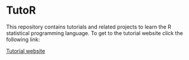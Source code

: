 # TutoR

This repository contains tutorials and related projects to learn the R statistical programming language.
To get to the tutorial website click the following link:

[Tutorial website](https://auqmer.github.io/TutoR/)
